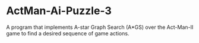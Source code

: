 # ActMan-Ai-Puzzle-3
A program that implements A-star Graph Search (A*GS) over the Act-Man-II game to find a desired sequence of game actions.
